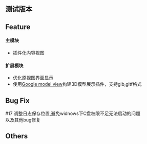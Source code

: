 ## **测试版本**
## Feature  

#### 主模块
- 插件化内容视图
#### 扩展模块
- 优化原视图界面显示
- 使用[Google model view](https://modelviewer.dev)构建3D模型展示插件，支持glb,gltf格式

## Bug Fix  
#17 调整日志保存位置,避免widnows下C盘权限不足无法启动的问题  
以及其他bug修复
## Others  